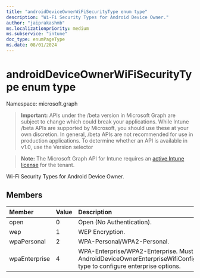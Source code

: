 ```yaml
---
title: "androidDeviceOwnerWiFiSecurityType enum type"
description: "Wi-Fi Security Types for Android Device Owner."
author: "jaiprakashmb"
ms.localizationpriority: medium
ms.subservice: "intune"
doc_type: enumPageType
ms.date: 08/01/2024
---
```


# androidDeviceOwnerWiFiSecurityType enum type

Namespace: microsoft.graph

> **Important:** APIs under the /beta version in Microsoft Graph are subject to change which could break your applications. While Intune /beta APIs are supported by Microsoft, you should use these at your own discretion. In general, /beta APIs are not recommended for use in production applications. To determine whether an API is available in v1.0, use the Version selector

> **Note:** The Microsoft Graph API for Intune requires an [active Intune license](https://go.microsoft.com/fwlink/?linkid=839381) for the tenant.

Wi-Fi Security Types for Android Device Owner.

## Members
|Member|Value|Description|
|:---|:---|:---|
|open|0|Open (No Authentication).|
|wep|1|WEP Encryption.|
|wpaPersonal|2|WPA-Personal/WPA2-Personal.|
|wpaEnterprise|4|WPA-Enterprise/WPA2-Enterprise. Must use AndroidDeviceOwnerEnterpriseWifiConfiguration type to configure enterprise options.|